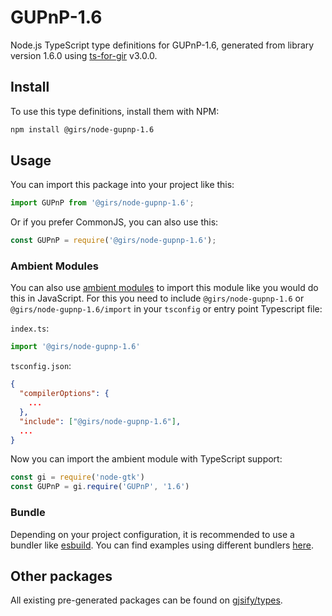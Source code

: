 
# GUPnP-1.6

Node.js TypeScript type definitions for GUPnP-1.6, generated from library version 1.6.0 using [ts-for-gir](https://github.com/gjsify/ts-for-gir) v3.0.0.


## Install

To use this type definitions, install them with NPM:
```bash
npm install @girs/node-gupnp-1.6
```

## Usage

You can import this package into your project like this:
```ts
import GUPnP from '@girs/node-gupnp-1.6';
```

Or if you prefer CommonJS, you can also use this:
```ts
const GUPnP = require('@girs/node-gupnp-1.6');
```

### Ambient Modules

You can also use [ambient modules](https://github.com/gjsify/ts-for-gir/tree/main/packages/cli#ambient-modules) to import this module like you would do this in JavaScript.
For this you need to include `@girs/node-gupnp-1.6` or `@girs/node-gupnp-1.6/import` in your `tsconfig` or entry point Typescript file:

`index.ts`:
```ts
import '@girs/node-gupnp-1.6'
```

`tsconfig.json`:
```json
{
  "compilerOptions": {
    ...
  },
  "include": ["@girs/node-gupnp-1.6"],
  ...
}
```

Now you can import the ambient module with TypeScript support: 

```ts
const gi = require('node-gtk')
const GUPnP = gi.require('GUPnP', '1.6')
```


### Bundle

Depending on your project configuration, it is recommended to use a bundler like [esbuild](https://esbuild.github.io/). You can find examples using different bundlers [here](https://github.com/gjsify/ts-for-gir/tree/main/examples).

## Other packages

All existing pre-generated packages can be found on [gjsify/types](https://github.com/gjsify/types).


